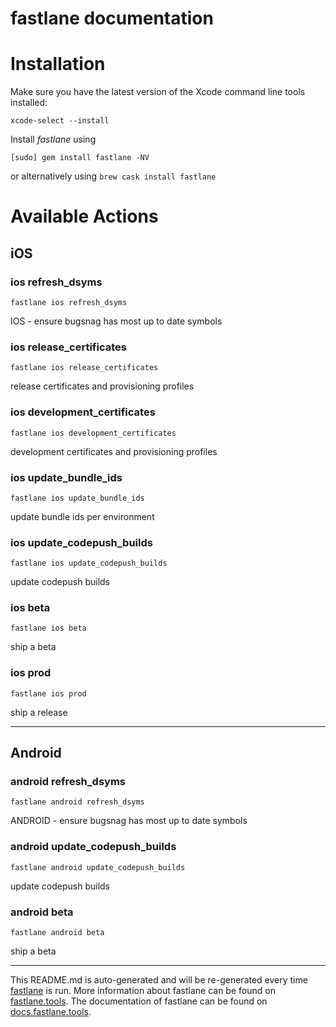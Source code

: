 fastlane documentation
================
# Installation

Make sure you have the latest version of the Xcode command line tools installed:

```
xcode-select --install
```

Install _fastlane_ using
```
[sudo] gem install fastlane -NV
```
or alternatively using `brew cask install fastlane`

# Available Actions
## iOS
### ios refresh_dsyms
```
fastlane ios refresh_dsyms
```
IOS - ensure bugsnag has most up to date symbols
### ios release_certificates
```
fastlane ios release_certificates
```
release certificates and provisioning profiles
### ios development_certificates
```
fastlane ios development_certificates
```
development certificates and provisioning profiles
### ios update_bundle_ids
```
fastlane ios update_bundle_ids
```
update bundle ids per environment
### ios update_codepush_builds
```
fastlane ios update_codepush_builds
```
update codepush builds
### ios beta
```
fastlane ios beta
```
ship a beta
### ios prod
```
fastlane ios prod
```
ship a release

----

## Android
### android refresh_dsyms
```
fastlane android refresh_dsyms
```
ANDROID - ensure bugsnag has most up to date symbols
### android update_codepush_builds
```
fastlane android update_codepush_builds
```
update codepush builds
### android beta
```
fastlane android beta
```
ship a beta

----

This README.md is auto-generated and will be re-generated every time [fastlane](https://fastlane.tools) is run.
More information about fastlane can be found on [fastlane.tools](https://fastlane.tools).
The documentation of fastlane can be found on [docs.fastlane.tools](https://docs.fastlane.tools).
